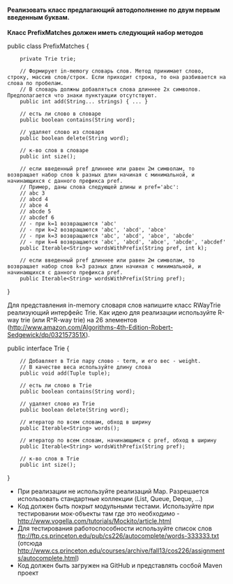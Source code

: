 <h4>Реализовать класс предлагающий автодополнение по двум первым введенным буквам.</h4>

<b>Класс PrefixMatches должен иметь следующий набор методов</b>

public class PrefixMatches {

        private Trie trie;

        // Формирует in-memory словарь слов. Метод принимает слово, строку, массив слов/строк. Если приходит строка, то она разбивается на слова по пробелам.
        // В словарь должны добавляться слова длиннее 2х символов. Предполагается что знаки пунктуации отсутствуют.
        public int add(String... strings) { ... }

        // есть ли слово в словаре
        public boolean contains(String word);

        // удаляет слово из словаря
        public boolean delete(String word);

        // к-во слов в словаре
        public int size();

        // если введенный pref длиннее или равен 2м символам, то возвращает набор слов k разных длин начиная с минимальной, и начинающихся с данного префикса pref.
        // Пример, даны слова следующей длины и pref='abc':
        // abc 3
        // abcd 4
        // abce 4
        // abcde 5
        // abcdef 6
        // - при k=1 возвращаются 'abc'
        // - при k=2 возвращаются 'abc', 'abcd', 'abce'
        // - при k=3 возвращаются 'abc', 'abcd', 'abce', 'abcde'
        // - при k=4 возвращаются 'abc', 'abcd', 'abce', 'abcde', 'abcdef'
        public Iterable<String> wordsWithPrefix(String pref, int k);

        // если введенный pref длиннее или равен 2м символам, то возвращает набор слов k=3 разных длин начиная с минимальной, и начинающихся с данного префикса pref.
        public Iterable<String> wordsWithPrefix(String pref);

}

Для представления in-memory словаря слов напишите класс RWayTrie реализующий интерфейс Trie. Как идею для реализации используйте R-way trie (или R^R-way trie) на 26 элементов (http://www.amazon.com/Algorithms-4th-Edition-Robert-Sedgewick/dp/032157351X).

public interface Trie {

        // Добавляет в Trie пару слово - term, и его вес - weight.
        // В качестве веса используйте длину слова
        public void add(Tuple tuple);

        // есть ли слово в Trie
        public boolean contains(String word);

        // удаляет слово из Trie
        public boolean delete(String word);

        // итератор по всем словам, обход в ширину
        public Iterable<String> words();

        // итератор по всем словам, начинающимся с pref, обход в ширину
        public Iterable<String> wordsWithPrefix(String pref);

        // к-во слов в Trie
        public int size();

}

- При реализации не используйте реализаций Map. Разрешается использовать стандартные коллекции (List, Queue, Deque, ...)
- Код должен быть покрыт модульными тестами. Используйте при тестировании мок-объекты там где это необходимо - http://www.vogella.com/tutorials/Mockito/article.html
- Для тестирования работоспособности используйте список слов ftp://ftp.cs.princeton.edu/pub/cs226/autocomplete/words-333333.txt (отсюда http://www.cs.princeton.edu/courses/archive/fall13/cos226/assignments/autocomplete.html)
- Код должен быть загружен на GitHub и представлять сосбой Maven проект
